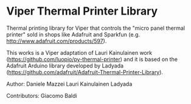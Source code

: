 Viper  Thermal Printer Library
==============================

Thermal printing library for Viper that controls the "micro panel thermal printer" sold in
shops like Adafruit and Sparkfun (e.g. http://www.adafruit.com/products/597). 

This works is a Viper adaptation of Lauri Kainulainen work (https://github.com/luopio/py-thermal-printer) and it is based on the Adafruit Arduino library developed by Ladyada (https://github.com/adafruit/Adafruit-Thermal-Printer-Library). 

Author: 
Daniele Mazzei
Lauri Kainulainen
Ladyada

Contributors:
Giacomo Baldi

